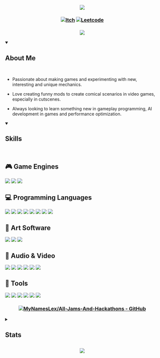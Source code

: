  <!-- Top Banner -->

<p align="center">
<img src="https://capsule-render.vercel.app/api?type=waving&color=fffff0&height=210&section=header&text=Hi%20There,%20I'm%20Lex&fontColor=100c08&fontAlignY=45&reversal=true"/>
</p>

<!-- Links -->

### <p align="center"> [![Itch](https://img.shields.io/badge/-itch.io-fffff0?style=for-the-badge)](https://mynameslex.itch.io/) [![Leetcode](https://img.shields.io/badge/-leetcode-fffff0?style=for-the-badge)](https://leetcode.com/u/MyNamesLex/)</p>

### <p align="center"> <a href="https://github.com/DenverCoder1/readme-typing-svg"><img src="https://readme-typing-svg.herokuapp.com/?lines=Video+Game+Programmer;I+Make+Games;&font=Fira%20Code&center=true&color=fffff0"></a></p>

<!-- About Me -->

<details open>
<summary><h2>About Me</h2></summary>

<br/>

* Passionate about making games and experimenting with new, interesting and unique mechanics.

* Love creating funny mods to create comical scenarios in video games, especially in cutscenes.

* Always looking to learn something new in gameplay programming, AI development in games and performance optimization.

</details>

<!-- Skills -->

<details open>
<summary><h2>Skills</h2></summary>

<br>

## 🎮 Game Engines
<img src="https://img.shields.io/badge/-Unity-fffff0"/>  
<img src="https://img.shields.io/badge/-Unreal Engine 5-fffff0"/>  
<img src="https://img.shields.io/badge/-Crayta-fffff0"/>  

## 💻 Programming Languages
<img src="https://img.shields.io/badge/-C%2B%2B-fffff0"/>  
<img src="https://img.shields.io/badge/-Blueprints-fffff0"/>  
<img src="https://img.shields.io/badge/-C%23-fffff0"/>  
<img src="https://img.shields.io/badge/-Python-fffff0"/>  
<img src="https://img.shields.io/badge/-Lua-fffff0"/>  
<img src="https://img.shields.io/badge/-Processing-fffff0"/>  
<img src="https://img.shields.io/badge/-OpenGL-fffff0"/>  
<img src="https://img.shields.io/badge/-GLSL-fffff0"/>  

## 🎨 Art Software
<img src="https://img.shields.io/badge/-Blender-fffff0"/>  
<img src="https://img.shields.io/badge/-Aseprite-fffff0"/>  
<img src="https://img.shields.io/badge/-Gimp-fffff0"/>  

## 🎵 Audio & Video
<img src="https://img.shields.io/badge/-FL Studio 20-fffff0"/>  
<img src="https://img.shields.io/badge/-Audacity-fffff0"/>  
<img src="https://img.shields.io/badge/-OBS-fffff0"/>  
<img src="https://img.shields.io/badge/-Movie%20Studio%2016-fffff0"/>  
<img src="https://img.shields.io/badge/-Bosca%20Ceoil-fffff0"/>  
<img src="https://img.shields.io/badge/-SFXR-fffff0"/>  

## 🔧 Tools
<img src="https://img.shields.io/badge/-Git-fffff0"/>  
<img src="https://img.shields.io/badge/-Github Desktop-fffff0"/>  
<img src="https://img.shields.io/badge/-Git Bash-fffff0"/>  
<img src="https://img.shields.io/badge/-Markdown-fffff0"/>  
<img src="https://img.shields.io/badge/-Jira-fffff0"/>  
<img src="https://img.shields.io/badge/-Trello-fffff0"/>  

</div>

</details> 
 
### <p align="center"> [![MyNamesLex/All-Jams-And-Hackathons - GitHub](https://gh-card.dev/repos/MyNamesLex/All-Jams-And-Hackathons.svg)](https://github.com/MyNamesLex/All-Jams-And-Hackathons) </p>

<!-- Stats -->

<details>
<summary><h2>Stats</h2></summary>

<br/>

<div align="left">

<h3> Visits </h3>

![Visits](https://komarev.com/ghpvc/?username=MyNamesLex&color=100c08)

<h3> Trophies </h3>

[![trophy](https://github-profile-trophy.vercel.app/?username=MyNamesLex&theme=onestar)](https://github.com/ryo-ma/github-profile-trophy)

<h3> GitHub Profile Stats </h3>

![Anurag's GitHub stats](https://github-readme-stats.vercel.app/api?username=mynameslex&show_icons=true&theme=dark&hide_border=true)

![Top Langs](https://github-readme-stats.vercel.app/api/top-langs/?username=mynameslex&langs_count=6&layout=compact&hide_border=true&theme=dark&hide=hlsl,shaderlab,glsl)

<h3> Activity Graph </h3>

[![Ashutosh's github activity graph](https://github-readme-activity-graph.vercel.app/graph?username=MyNamesLex&theme=high-contrast)](https://github.com/ashutosh00710/github-readme-activity-graph)

</div>

</details>

<!-- Footer -->
<p align="center">
  <img src="https://capsule-render.vercel.app/api?type=waving&color=fffff0&height=110&section=footer&animation=twinkling&reversal=true"/>
</p>
